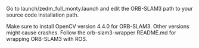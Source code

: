 Go to launch/zedm_full_monty.launch and edit the ORB-SLAM3 path to your source code installation path.

Make sure to install OpenCV version 4.4.0 for ORB-SLAM3. Other versions might cause crashes.
Follow the orb-slam3-wrapper README.md for wrapping ORB-SLAM3 with ROS.
